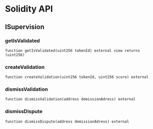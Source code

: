 # Solidity API

## ISupervision

### getIsValidated

```solidity
function getIsValidated(uint256 tokenId) external view returns (uint256)
```

### createValidation

```solidity
function createValidation(uint256 tokenId, uint256 score) external
```

### dismissValidation

```solidity
function dismissValidation(address demissionAdress) external
```

### dismissDispute

```solidity
function dismissDispute(address demissionAdress) external
```

